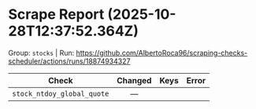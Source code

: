 # Scrape Report (2025-10-28T12:37:52.364Z)

Group: `stocks`  |  Run: https://github.com/AlbertoRoca96/scraping-checks-scheduler/actions/runs/18874934327

| Check | Changed | Keys | Error |
|---|:---:|:--|:--|
| `stock_ntdoy_global_quote` | — |  |  |
